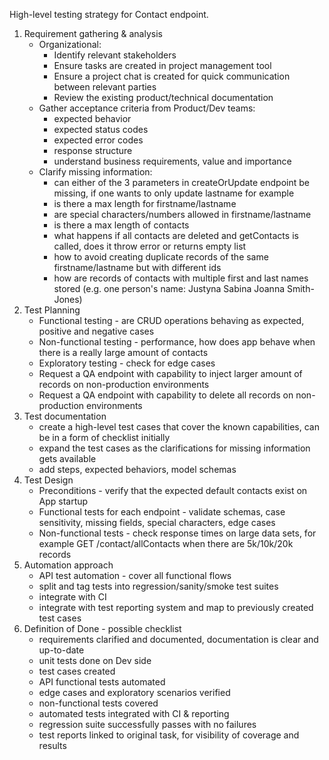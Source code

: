 High-level testing strategy for Contact endpoint.

1. Requirement gathering & analysis
   * Organizational:
     * Identify relevant stakeholders
     * Ensure tasks are created in project management tool
     * Ensure a project chat is created for quick communication between relevant parties
     * Review the existing product/technical documentation
   * Gather acceptance criteria from Product/Dev teams:
     * expected behavior
     * expected status codes
     * expected error codes
     * response structure 
     * understand business requirements, value and importance
   * Clarify missing information:
     * can either of the 3 parameters in createOrUpdate endpoint be missing, if one wants to only update lastname for example
     * is there a max length for firstname/lastname
     * are special characters/numbers allowed in firstname/lastname
     * is there a max length of contacts
     * what happens if all contacts are deleted and getContacts is called, does it throw error or returns empty list
     * how to avoid creating duplicate records of the same firstname/lastname but with different ids
     * how are records of contacts with multiple first and last names stored (e.g. one person's name: Justyna Sabina Joanna Smith-Jones)
2. Test Planning
   * Functional testing - are CRUD operations behaving as expected, positive and negative cases
   * Non-functional testing - performance, how does app behave when there is a really large amount of contacts
   * Exploratory testing - check for edge cases
   * Request a QA endpoint with capability to inject larger amount of records on non-production environments
   * Request a QA endpoint with capability to delete all records on non-production environments
3. Test documentation
   * create a high-level test cases that cover the known capabilities, can be in a form of checklist initially
   * expand the test cases as the clarifications for missing information gets available
   * add steps, expected behaviors, model schemas
4. Test Design
   * Preconditions - verify that the expected default contacts exist on App startup
   * Functional tests for each endpoint - validate schemas, case sensitivity, missing fields, special characters, edge cases
   * Non-functional tests - check response times on large data sets, for example GET /contact/allContacts when there are 5k/10k/20k records
5. Automation approach
   * API test automation - cover all functional flows
   * split and tag tests into regression/sanity/smoke test suites
   * integrate with CI
   * integrate with test reporting system and map to previously created test cases
6. Definition of Done - possible checklist
   * requirements clarified and documented, documentation is clear and up-to-date
   * unit tests done on Dev side
   * test cases created
   * API functional tests automated
   * edge cases and exploratory scenarios verified
   * non-functional tests covered
   * automated tests integrated with CI & reporting
   * regression suite successfully passes with no failures
   * test reports linked to original task, for visibility of coverage and results